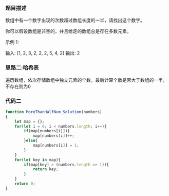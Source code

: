 ### 题目描述
数组中有一个数字出现的次数超过数组长度的一半，请找出这个数字。

你可以假设数组是非空的，并且给定的数组总是存在多数元素。



示例 1:

输入: [1, 2, 3, 2, 2, 2, 5, 4, 2]
输出: 2

### 思路二:哈希表

遍历数组，依次存储数组中独立元素的个数，最后计算个数是否大于数组的一半,不存在则为0

### 代码二

```js
function MoreThanHalfNum_Solution(numbers)
{
    let map = {};
    for(let i = 0; i < numbers.length; i++){
        if(map[numbers[i]]){
            map[numbers[i]]++;
        }else{
            map[numbers[i]] = 1;
        }
    }
    for(let key in map){
        if(map[key] > (numbers.length >> 1)){
            return key;
        }
    }
    return 0;
}
```


